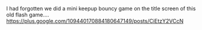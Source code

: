 I had forgotten we did a mini keepup bouncy game on the title screen of this old flash game.… https://plus.google.com/109440170884180647149/posts/CiEtzY2VCcN